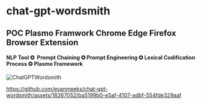 # chat-gpt-wordsmith

## POC Plasmo Framwork Chrome Edge Firefox Browser Extension 

#### NLP Tool ✪  Prompt Chaining ✪ Prompt Engineering ✪ Lexical Codification Process ✪ Plasmo Framework

![ChatGPTWordsmith](https://github.com/evanmeeks/chat-gpt-wordsmith/assets/18267052/e8343b85-03fa-4983-a2c6-701937bbb44d)

https://github.com/evanmeeks/chat-gpt-wordsmith/assets/18267052/ba5199b0-e5af-4107-adbf-554fde329aaf

